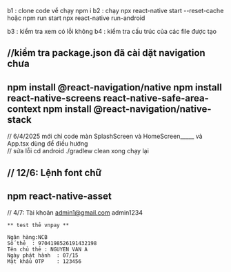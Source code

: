 b1 : clone code về chạy npm i 
b2 : chạy npx react-native start --reset-cache hoặc npm run start
npx react-native run-android

b3 : kiểm tra xem có lỗi không
b4 : kiểm tra cấu trúc của các file được tạo

//kiểm tra package.json đã cài dặt navigation chưa
--
npm install @react-navigation/native
npm install react-native-screens react-native-safe-area-context
npm install @react-navigation/native-stack
--
// 6/4/2025  mới chỉ code màn SplashScreen và HomeScreen_____ và App.tsx dùng để điều hướng  
// sửa lỗi
cd android
./gradlew clean
xong chạy lại

// 12/6: Lệnh font chữ
--
npm react-native-asset
--

// 4/7: Tài khoản
admin1@gmail.com
admin1234

```
** test thẻ vnpay **

Ngân hàng:NCB
Số thẻ	: 9704198526191432198
Tên chủ thẻ	: NGUYEN VAN A
Ngày phát hành	: 07/15
Mật khẩu OTP	: 123456